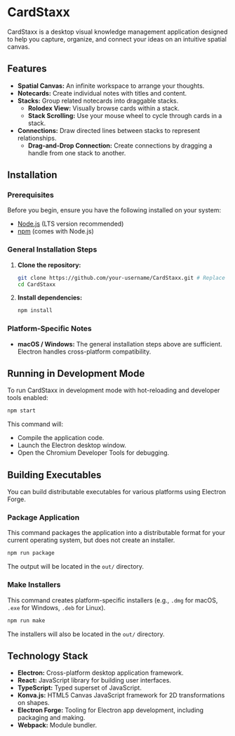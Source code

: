 # CardStaxx

CardStaxx is a desktop visual knowledge management application designed to help you capture, organize, and connect your ideas on an intuitive spatial canvas.

## Features

*   **Spatial Canvas:** An infinite workspace to arrange your thoughts.
*   **Notecards:** Create individual notes with titles and content.
*   **Stacks:** Group related notecards into draggable stacks.
    *   **Rolodex View:** Visually browse cards within a stack.
    *   **Stack Scrolling:** Use your mouse wheel to cycle through cards in a stack.
*   **Connections:** Draw directed lines between stacks to represent relationships.
    *   **Drag-and-Drop Connection:** Create connections by dragging a handle from one stack to another.

## Installation

### Prerequisites

Before you begin, ensure you have the following installed on your system:

*   [Node.js](https://nodejs.org/) (LTS version recommended)
*   [npm](https://www.npmjs.com/) (comes with Node.js)

### General Installation Steps

1.  **Clone the repository:**
    ```bash
    git clone https://github.com/your-username/CardStaxx.git # Replace with your repo URL
    cd CardStaxx
    ```
2.  **Install dependencies:**
    ```bash
    npm install
    ```

### Platform-Specific Notes

*   **macOS / Windows:** The general installation steps above are sufficient. Electron handles cross-platform compatibility.

## Running in Development Mode

To run CardStaxx in development mode with hot-reloading and developer tools enabled:

```bash
npm start
```

This command will:
*   Compile the application code.
*   Launch the Electron desktop window.
*   Open the Chromium Developer Tools for debugging.

## Building Executables

You can build distributable executables for various platforms using Electron Forge.

### Package Application

This command packages the application into a distributable format for your current operating system, but does not create an installer.

```bash
npm run package
```

The output will be located in the `out/` directory.

### Make Installers

This command creates platform-specific installers (e.g., `.dmg` for macOS, `.exe` for Windows, `.deb` for Linux).

```bash
npm run make
```

The installers will also be located in the `out/` directory.

## Technology Stack

*   **Electron:** Cross-platform desktop application framework.
*   **React:** JavaScript library for building user interfaces.
*   **TypeScript:** Typed superset of JavaScript.
*   **Konva.js:** HTML5 Canvas JavaScript framework for 2D transformations on shapes.
*   **Electron Forge:** Tooling for Electron app development, including packaging and making.
*   **Webpack:** Module bundler.
